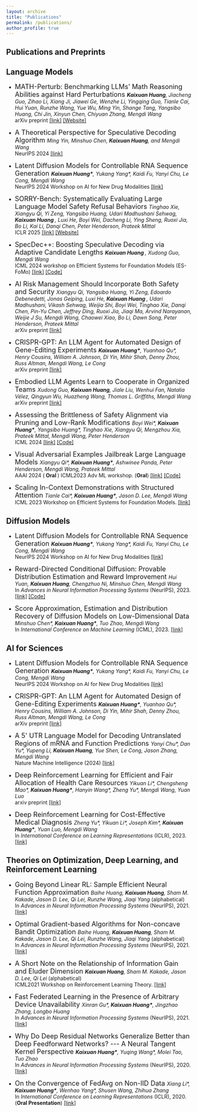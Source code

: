```yaml
---
layout: archive
title: "Publications"
permalink: /publications/
author_profile: true
---
```



Publications and Preprints 
-----


## Language Models

- <font size="4"> MATH-Perturb: Benchmarking LLMs' Math Reasoning Abilities against Hard Perturbations </font>  <i> <b>Kaixuan Huang</b>, Jiacheng Guo, Zihao Li, Xiang Ji, Jiawei Ge, Wenzhe Li, Yingqing Guo, Tianle Cai, Hui Yuan, Runzhe Wang, Yue Wu, Ming Yin, Shange Tang, Yangsibo Huang, Chi Jin, Xinyun Chen, Chiyuan Zhang, Mengdi Wang </i>
<br/> arXiv preprint <a href="https://arxiv.org/abs/2502.06453">[link]</a> <a href="https://math-perturb.github.io/">[Website]</a> 

- <font size="4"> A Theoretical Perspective for Speculative Decoding Algorithm </font>  <i> Ming Yin, Minshuo Chen, <b>Kaixuan Huang</b>, and Mengdi Wang </i>
<br/> NeurIPS 2024 <a href="https://arxiv.org/">[link]</a>


- <font size="4"> Latent Diffusion Models for Controllable RNA Sequence Generation </font>  <i> <b>Kaixuan Huang\*</b>, Yukang Yang\*, Kaidi Fu, Yanyi Chu, Le Cong, Mengdi Wang </i>
<br/> NeurIPS 2024 Workshop on AI for New Drug Modalities <a href="https://arxiv.org/abs/2409.09828">[link]</a>


- <font size="4"> SORRY-Bench: Systematically Evaluating Large Language Model Safety Refusal Behaviors </font>  <i> Tinghao Xie, Xiangyu Qi, Yi Zeng, Yangsibo Huang, Udari Madhushani Sehwag, <b>Kaixuan Huang </b>, Luxi He, Boyi Wei, Dacheng Li, Ying Sheng, Ruoxi Jia, Bo Li, Kai Li, Danqi Chen, Peter Henderson, Prateek Mittal </i>
<br/> ICLR 2025 <a href="https://arxiv.org/abs/2405.19524">[link]</a> <a href="https://sorry-bench.github.io/">[Website]</a> 


- <font size="4"> SpecDec++: Boosting Speculative Decoding via Adaptive Candidate Lengths </font>  <i> <b>Kaixuan Huang </b>, Xudong Guo, Mengdi Wang</i>
<br/> ICML 2024 workshop on Efficient Systems for Foundation Models (ES-FoMo) <a href="https://arxiv.org/abs/2405.19715">[link]</a> <a href="https://github.com/Kaffaljidhmah2/SpecDec_pp/">[Code]</a> 


- <font size="4"> AI Risk Management Should Incorporate Both Safety and Security </font>  <i> Xiangyu Qi, Yangsibo Huang, Yi Zeng, Edoardo Debenedetti, Jonas Geiping, Luxi He, <b> Kaixuan Huang </b>, Udari Madhushani, Vikash Sehwag, Weijia Shi, Boyi Wei, Tinghao Xie, Danqi Chen, Pin-Yu Chen, Jeffrey Ding, Ruoxi Jia, Jiaqi Ma, Arvind Narayanan, Weijie J Su, Mengdi Wang, Chaowei Xiao, Bo Li, Dawn Song, Peter Henderson, Prateek Mittal </i>
<br/> arXiv preprint <a href="https://arxiv.org/abs/2405.19524">[link]</a>

- <font size="4"> CRISPR-GPT: An LLM Agent for Automated Design of Gene-Editing Experiments </font>  <i> <b>Kaixuan Huang\*</b>, Yuanhao Qu\*, Henry Cousins, William A. Johnson, Di Yin, Mihir Shah, Denny Zhou, Russ Altman, Mengdi Wang, Le Cong</i>
<br/> arXiv preprint <a href="https://arxiv.org/abs/2404.18021">[link]</a>

- <font size="4"> Embodied LLM Agents Learn to Cooperate in Organized Teams </font>  <i> Xudong Guo, <b>Kaixuan Huang</b>, Jiale Liu, Wenhui Fan, Natalia Vélez, Qingyun Wu, Huazheng Wang, Thomas L. Griffiths, Mengdi Wang </i>
<br/> arXiv preprint <a href="https://arxiv.org/abs/2403.12482">[link]</a>

- <font size="4"> Assessing the Brittleness of Safety Alignment via Pruning and Low-Rank Modifications </font>  <i> Boyi Wei\*, <b>Kaixuan Huang\*</b>, Yangsibo Huang\*, Tinghao Xie, Xiangyu Qi, Mengzhou Xia, Prateek Mittal, Mengdi Wang, Peter Henderson </i>
<br/> ICML 2024 <a href="https://arxiv.org/abs/2402.05162">[link]</a> <a href="https://github.com/boyiwei/alignment-attribution-code">[Code]</a> 

- <font size="4"> Visual Adversarial Examples Jailbreak Large Language Models </font>  <i> Xiangyu Qi\*, <b>Kaixuan Huang\*</b>, Ashwinee Panda, Peter Henderson, Mengdi Wang, Prateek Mittal </i>
<br/> AAAI 2024 (<b> Oral </b>) ICML2023 Adv ML workshop. (<b>Oral</b>) <a href="https://arxiv.org/abs/2306.13213">[link]</a> <a href="https://github.com/Unispac/Visual-Adversarial-Examples-Jailbreak-Large-Language-Models">[Code]</a> 

- <font size="4"> Scaling In-Context Demonstrations with Structured Attention </font>  <i> Tianle Cai\*, <b>Kaixuan Huang\*</b>, Jason D. Lee, Mengdi Wang </i>
<br/> ICML 2023 Workshop on Efficient Systems for Foundation Models.  <a href="https://arxiv.org/abs/2307.02690">[link]</a>

## Diffusion Models

- <font size="4"> Latent Diffusion Models for Controllable RNA Sequence Generation </font>  <i> <b>Kaixuan Huang\*</b>, Yukang Yang\*, Kaidi Fu, Yanyi Chu, Le Cong, Mengdi Wang </i>
<br/> NeurIPS 2024 Workshop on AI for New Drug Modalities <a href="https://arxiv.org/abs/2409.09828">[link]</a>

- <font size="4"> Reward-Directed Conditional Diffusion: Provable Distribution Estimation and Reward Improvement </font>  <i> Hui Yuan, <b>Kaixuan Huang</b>, Chengzhuo Ni, Minshuo Chen, Mengdi Wang</i>
<br/> In <i>Advances in Neural Information Processing Systems</i> (NeurIPS), 2023. <a href="https://arxiv.org/abs/2307.07055">[link]</a> <a href="https://github.com/Kaffaljidhmah2/RCGDM">[Code]</a> 

- <font size="4"> Score Approximation, Estimation and Distribution Recovery of Diffusion Models on Low-Dimensional Data </font>  <i> Minshuo Chen\*, <b>Kaixuan Huang\*</b>, Tuo Zhao, Mengdi Wang </i>
<br/> In <i>International Conference on Machine Learning</i> (ICML), 2023. <a href="https://arxiv.org/abs/2302.07194">[link]</a> 

## AI for Sciences

- <font size="4"> Latent Diffusion Models for Controllable RNA Sequence Generation </font>  <i> <b>Kaixuan Huang\*</b>, Yukang Yang\*, Kaidi Fu, Yanyi Chu, Le Cong, Mengdi Wang </i>
<br/> NeurIPS 2024 Workshop on AI for New Drug Modalities <a href="https://arxiv.org/abs/2409.09828">[link]</a>

- <font size="4"> CRISPR-GPT: An LLM Agent for Automated Design of Gene-Editing Experiments </font>  <i> <b>Kaixuan Huang\*</b>, Yuanhao Qu\*, Henry Cousins, William A. Johnson, Di Yin, Mihir Shah, Denny Zhou, Russ Altman, Mengdi Wang, Le Cong</i>
<br/> arXiv preprint <a href="https://arxiv.org/abs/2404.18021">[link]</a>

- <font size="4"> A 5' UTR Language Model for Decoding Untranslated Regions of mRNA and Function Predictions </font>  <i> Yanyi Chu\*, Dan Yu\*, Yupeng Li, <b>Kaixuan Huang</b>, Yue Shen, Le Cong, Jason Zhang, Mengdi Wang</i>
<br/> Nature Machine Intelligence (2024) <a href="https://www.nature.com/articles/s42256-024-00823-9">[link]</a> 

- <font size="4"> Deep Reinforcement Learning for Efficient and Fair Allocation of Health Care Resources </font>  <i> Yikuan Li\*, Chengsheng Mao\*, <b>Kaixuan Huang\*</b>, Hanyin Wang\*, Zheng Yu\*, Mengdi Wang, Yuan Luo </i>
<br/> arxiv preprint <a href="https://arxiv.org/abs/2309.08560">[link]</a>  

- <font size="4"> Deep Reinforcement Learning for Cost-Effective Medical Diagnosis </font>  <i> Zheng Yu\*, Yikuan Li\*, Joseph Kim\*, <b>Kaixuan Huang\*</b>, Yuan Luo, Mengdi Wang </i>
<br/> In <i>International Conference on Learning Representations</i> (ICLR), 2023. <a href="https://openreview.net/forum?id=0WVNuEnqVu">[link]</a> 


## Theories on Optimization, Deep Learning, and Reinforcement Learning

- <font size="4"> Going Beyond Linear RL: Sample Efficient Neural Function Approximation </font>  <i> Baihe Huang, <b>Kaixuan Huang</b>, Sham M. Kakade, Jason D. Lee, Qi Lei, Runzhe Wang, Jiaqi Yang </i> (alphabetical)
<br/> In <i>Advances in Neural Information Processing Systems</i> (NeurIPS), 2021. <a href="https://arxiv.org/abs/2107.06466">[link]</a> 


- <font size="4"> Optimal Gradient-based Algorithms for Non-concave Bandit Optimization </font>  <i> Baihe Huang, <b>Kaixuan Huang</b>, Sham M. Kakade, Jason D. Lee, Qi Lei, Runzhe Wang, Jiaqi Yang </i> (alphabetical)
<br/> In <i>Advances in Neural Information Processing Systems</i> (NeurIPS), 2021. <a href="https://arxiv.org/abs/2107.04518">[link]</a> 

- <font size="4"> A Short Note on the Relationship of Information Gain and Eluder Dimension </font>  <i> <b>Kaixuan Huang</b>, Sham M. Kakade, Jason D. Lee, Qi Lei </i> (alphabetical)
<br/> ICML2021 Workshop on Reinforcement Learning Theory. <a href="https://arxiv.org/abs/2107.02377">[link]</a> 

- <font size="4"> Fast Federated Learning in the Presence of Arbitrary Device Unavailability </font>  <i> Xinran Gu\*, <b>Kaixuan Huang\*</b>, Jingzhao Zhang, Longbo Huang </i>
<br/> In <i>Advances in Neural Information Processing Systems</i> (NeurIPS), 2021. <a href="https://arxiv.org/abs/2106.04159">[link]</a> 

- <font size="4"> Why Do Deep Residual Networks Generalize Better than Deep Feedforward Networks? --- A Neural Tangent Kernel Perspective </font>
<i><b>Kaixuan Huang\*</b>, Yuqing Wang\*, Molei Tao, Tuo Zhao </i>
<br/> In <i>Advances in Neural Information Processing Systems</i> (NeurIPS), 2020. <a href="https://proceedings.neurips.cc//paper/2020/hash/1c336b8080f82bcc2cd2499b4c57261d-Abstract.html">[link]</a>

- <font size="4"> On the Convergence of FedAvg on Non-IID Data </font>
<i>Xiang Li\*, <b>Kaixuan Huang\*</b>, Wenhao Yang\*, Shusen Wang, Zhihua Zhang </i>
<br/> In <i>International Conference on Learning Representations</i> (ICLR), 2020. (<b>Oral Presentation</b>) <a href="https://openreview.net/forum?id=HJxNAnVtDS">[link]</a>
